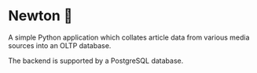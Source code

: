 # Newton :dna:

A simple Python application which collates article data from various media sources into an OLTP database.

The backend is supported by a PostgreSQL database.